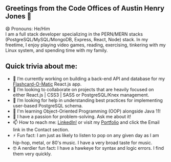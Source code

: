 ## Greetings from the Code Offices of Austin Henry Jones 👋
😄 Pronouns: He/Him<br>
I am a full stack developer specializing in the PERN/MERN stacks (PostgreSQL/MySQL/MongoDB, Express, React, Node) stack.
In my freetime, I enjoy playing video games, reading, exercising, tinkering with my Linux system, and spending time with my family. 

## Quick trivia about me:
- 🔭 I’m currently working on building a back-end API and database for my [Flashcard-O-Matic](https://github.com/austinhjones3/flashcard-o-matic) React.js app.
- 👯 I’m looking to collaborate on projects that are heavily focused on either React.js | CSS3 | SASS or PostgreSQL/Knex management.
- 🤔 I’m looking for help in understanding best practices for implementing user-based PostgreSQL schema.
- 📖 I'm learning Object-Oriented Programming (OOP) alongside Java 11!
- 💬 I have a passion for problem-solving. Ask me about it!
- 📫 How to reach me: [LinkedIn!](https://www.linkedin.com/in/austinhjones3) or visit my [Portfolio](https://austin@austinjones.io) and click the Email link in the Contact section.
- ⚡ Fun fact: I am just as likely to listen to pop on any given day as I am hip-hop, metal, or 80's music. I have a very broad taste for music.
- 🤓 A nerdier fun fact: I have a hawkeye for syntax and logic errors. I find them very quickly.
